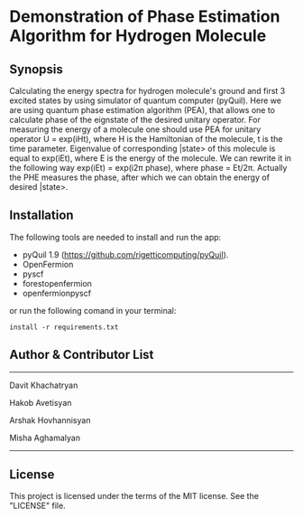 # Demonstration of Phase Estimation Algorithm for Hydrogen Molecule



## Synopsis

Calculating the energy spectra for hydrogen molecule's ground and first 3 excited states by using simulator of quantum computer (pyQuil). Here we are using quantum phase estimation algorithm (PEA), that allows one to calculate phase of the eignstate of the desired unitary operator. For measuring the energy of a molecule one should use PEA for unitary operator U = exp(iHt), where H is the Hamiltonian of the molecule, t is the time parameter. Eigenvalue of corresponding |state>  of this molecule is equal to exp(iEt), where E is the energy of the molecule. We can rewrite it in the following way exp(iEt) = exp(i2π phase), where phase = Et/2π. Actually the PHE measures the phase, after which we can obtain the energy of desired |state>.

## Installation

The following tools are needed to install and run the app:

* pyQuil 1.9 (https://github.com/rigetticomputing/pyQuil).
* OpenFermion
* pyscf
* forestopenfermion
* openfermionpyscf

or run the following comand in your terminal:

`install -r requirements.txt`

## Author & Contributor List

---------
Davit Khachatryan

Hakob Avetisyan

Arshak Hovhannisyan

Misha Aghamalyan

------

## License

This project is licensed under the terms of the MIT license. See the "LICENSE" file.

